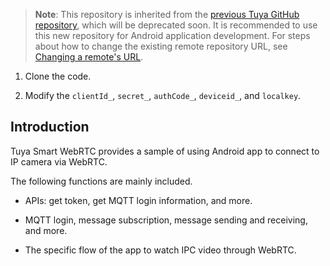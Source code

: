 >**Note**: This repository is inherited from the [previous Tuya GitHub repository](https://github.com/TuyaInc/tuya_webrtc_android_demo), which will be deprecated soon. It is recommended to use this new repository for Android application development. For steps about how to change the existing remote repository URL, see [Changing a remote's URL](https://docs.github.com/en/free-pro-team@latest/github/using-git/changing-a-remotes-url).

1. Clone the code. 

2. Modify the `clientId_`, `secret_`, `authCode_`, `deviceid_`, and `localkey`.

## Introduction

Tuya Smart WebRTC provides a sample of using Android app to connect to IP camera via WebRTC.

The following functions are mainly included.

* APIs: get token, get MQTT login information, and more.

* MQTT login, message subscription, message sending and receiving, and more.

* The specific flow of the app to watch IPC video through WebRTC.
